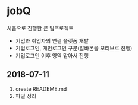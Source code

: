 **jobQ**
===

처음으로 진행한 큰 팀프로젝트
- 기업과 취업자의 연결 플랫폼 개발
- 기업로그인, 개인로그인 구분(알바몬을 모티브로 진행)
- 기업로그인 이후 영역 맡아서 진행

## 2018-07-11

1. create READEME.md
2. 파일 정리 

